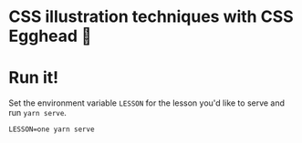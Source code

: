 # CSS illustration techniques with CSS Egghead :egg:

# Run it!

Set the environment variable `LESSON` for the lesson you'd like to serve and run `yarn serve`.

```
LESSON=one yarn serve
```